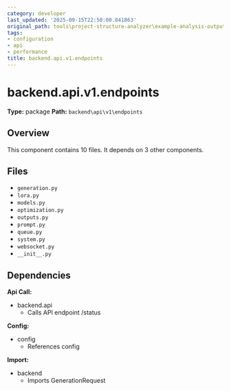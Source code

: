 ```yaml
---
category: developer
last_updated: '2025-09-15T22:50:00.841863'
original_path: tools\project-structure-analyzer\example-analysis-output\documentation\component_backend_api_v1_endpoints.md
tags:
- configuration
- api
- performance
title: backend.api.v1.endpoints
---
```


# backend.api.v1.endpoints

**Type:** package
**Path:** `backend\api\v1\endpoints`



## Overview

This component contains 10 files.
It depends on 3 other components.

## Files

- `generation.py`
- `lora.py`
- `models.py`
- `optimization.py`
- `outputs.py`
- `prompt.py`
- `queue.py`
- `system.py`
- `websocket.py`
- `__init__.py`

## Dependencies

**Api Call:**
- backend.api
  - Calls API endpoint /status

**Config:**
- config
  - References config

**Import:**
- backend
  - Imports GenerationRequest

